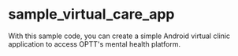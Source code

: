 # sample_virtual_care_app
With this sample code, you can create a simple Android virtual clinic application to access  OPTT's mental health platform. 
